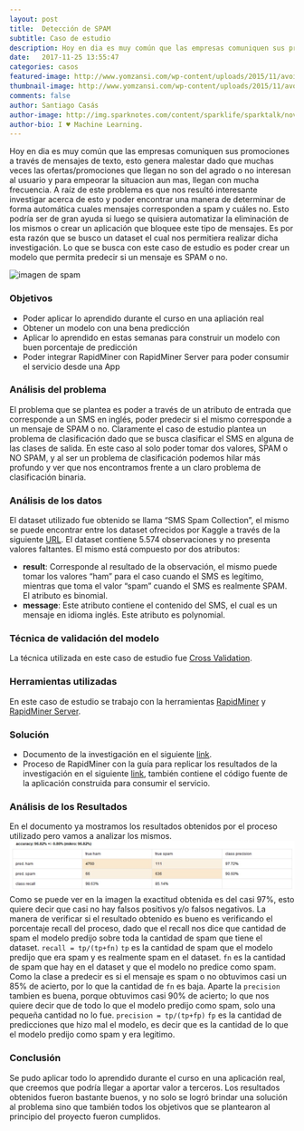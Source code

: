 ```yaml
---
layout: post
title:  Detección de SPAM
subtitle: Caso de estudio
description: Hoy en dia es muy común que las empresas comuniquen sus promociones a través de mensajes de texto, esto genera malestar dado que muchas veces las ofertas/promociones que llegan no son del agrado o no interesan al usuario y para empeorar la situacion aun mas, llegan con mucha frecuencia.
date:   2017-11-25 13:55:47
categories: casos
featured-image: http://www.yomzansi.com/wp-content/uploads/2015/11/avoid-spam-sms-yomzansi.jpg
thumbnail-image: http://www.yomzansi.com/wp-content/uploads/2015/11/avoid-spam-sms-yomzansi.jpg
comments: false
author: Santiago Casás
author-image: http://img.sparknotes.com/content/sparklife/sparktalk/nov2016litchardeathquiz1_MediumWide.jpg
author-bio: I ♥ Machine Learning.
---
```

Hoy en dia es muy común que las empresas comuniquen sus promociones a través de mensajes de texto, esto genera malestar dado que muchas veces las ofertas/promociones que llegan no son del agrado o no interesan al usuario y para empeorar la situacion aun mas, llegan con mucha frecuencia.
A raíz de este problema es que nos resultó interesante investigar acerca de esto y poder encontrar una manera  de determinar de forma automática cuales mensajes corresponden a spam y cuáles no. Esto podría ser de gran ayuda si luego se quisiera automatizar la eliminación de los mismos o crear un aplicación que bloquee este tipo de mensajes.
Es por esta razón que se busco un dataset el cual nos permitiera realizar dicha investigación.
Lo que se busca con este caso de estudio es poder crear un modelo que permita predecir si un mensaje es SPAM o no.

![imagen de spam](http://cdn.makeuseof.com/wp-content/uploads/2016/10/sms-scam-994x400.jpg)

### Objetivos
* Poder aplicar lo aprendido durante el curso en una apliación real
* Obtener un modelo con una bena predicción
* Aplicar lo aprendido en estas semanas para construir un modelo con buen porcentaje de predicción
* Poder integrar RapidMiner con RapidMiner Server para poder consumir el servicio desde una App

### Análisis del problema
El problema que se plantea es poder a través de un atributo de entrada que corresponde a un SMS en inglés, poder predecir si el mismo corresponde a un mensaje de SPAM o no.
Claramente el caso de estudio plantea un problema de clasificación dado que se busca clasificar el SMS en alguna de las clases de salida. En este caso al solo poder tomar dos valores, SPAM o NO SPAM, y al ser un problema de clasificación podemos hilar más profundo y ver que nos encontramos frente a un claro problema de clasificación binaria.

### Análisis de los datos
El dataset utilizado fue obtenido se llama “SMS Spam Collection”, el mismo se puede encontrar entre los dataset ofrecidos por Kaggle a través de la siguiente [URL](https://www.kaggle.com/uciml/sms-spam-collection-dataset).
El dataset contiene 5.574 observaciones y no presenta valores faltantes. El mismo está compuesto por dos atributos:
* **result**: Corresponde al resultado de la observación, el mismo puede tomar los valores “ham” para el caso cuando el SMS es legítimo, mientras que toma el valor “spam” cuando el SMS es realmente SPAM. El atributo es binomial.
* **message**: Este atributo contiene el contenido del SMS, el cual es un mensaje en idioma inglés. Este atributo es polynomial.

### Técnica de validación del modelo
La técnica utilizada en este caso de estudio fue [Cross Validation](https://en.wikipedia.org/wiki/Cross-validation_(statistics)).

### Herramientas utilizadas
En este caso de estudio se trabajo con la herramientas [RapidMiner](https://docs.rapidminer.com) y [RapidMiner Server](https://docs.rapidminer.com/server).

### Solución
* Documento de la investigación en el siguiente [link](https://github.com/chacaa/ML2017/blob/master/Casos%20de%20estudio/Deteccion%20de%20SPAM/obligatorio%20grupal.pdf).
* Proceso de RapidMiner con la guía para replicar los resultados de la investigación en el siguiente [link](https://github.com/chacaa/ML2017/tree/master/Casos%20de%20estudio/Deteccion%20de%20SPAM), también contiene el código fuente de la aplicación construida para consumir el servicio.

### Análisis de los Resultados 
En el documento ya mostramos los resultados obtenidos por el proceso utilizado pero vamos a analizar los mismos.
![Resultados](https://raw.githubusercontent.com/chacaa/ML2017/master/Casos%20de%20estudio/Deteccion%20de%20SPAM/Results.jpeg)
Como se puede ver en la imagen la exactitud obtenida es del casi 97%, esto quiere decir que casi no hay falsos positivos y/o falsos negativos. La manera de verificar si el resultado obtenido es bueno es verificando el porcentaje recall del proceso, dado que el recall nos dice que cantidad de spam el modelo predijo sobre toda la cantidad de spam que tiene el dataset.
```recall = tp/(tp+fn)```
`tp` es la cantidad de spam que el modelo predijo que era spam y es realmente spam en el dataset.
`fn` es la cantidad de spam que hay en el dataset y que el modelo no predice como spam.
Como la clase a predecir es si el mensaje es spam o no obtuvimos casi un 85% de acierto, por lo que la cantidad de `fn` es baja.
Aparte la `precision` tambien es buena, porque obtuvimos casi 90% de acierto; lo que nos quiere decir que de todo lo que el modelo predijo como spam, solo una pequeña cantidad no lo fue.
```precision = tp/(tp+fp)```
`fp` es la cantidad de predicciones que hizo mal el modelo, es decir que es la cantidad de lo que el modelo predijo como spam y era legitimo.

### Conclusión
Se pudo aplicar todo lo aprendido durante el curso en una aplicación real, que creemos que podría llegar a aportar valor a terceros. Los resultados obtenidos fueron bastante buenos, y no solo se logró brindar una solución al problema sino que también todos los objetivos que se plantearon al principio del proyecto fueron cumplidos.
